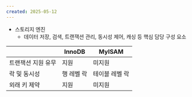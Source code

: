 ```yaml
---
created: 2025-05-12
---
```

- 스토리지 엔진
	- 데이터 저장, 검색, 트랜잭션 관리, 동시성 제어, 캐싱 등 핵심 담당 구성 요소


|            | InnoDB | MyISAM   |
| ---------- | ------ | -------- |
| 트랜잭션 지원 유무 | 지원     | 미지원      |
| 락 및 동시성    | 행 레벨 락 | 테이블 레벨 락 |
| 외래 키 제약    | 지원     | 미지원      |
